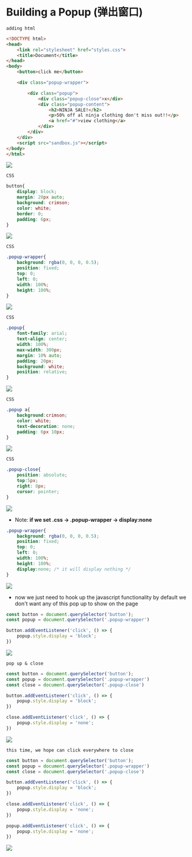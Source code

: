# Building a Popup (弹出窗口)

`adding html`

```html
<!DOCTYPE html>
<head>
    <link rel="stylesheet" href="styles.css">
    <title>Document</title>
</head>
<body>
    <button>click me</button>

    <div class="popup-wrapper">

        <div class="popup">
            <div class="popup-close">x</div>
            <div class="popup-content">
                <h2>NINJA SALE!</h2>
                <p>50% off al ninja clothing don't miss out!!</p>
                <a href="#">view clothing</a>
            </div>
        </div>
    </div>
    <script src="sandbox.js"></script>
</body>
</html>
```
![](img/26.png)

`CSS`
```css
button{
    display: block;
    margin: 20px auto;
    background: crimson;
    color: white;
    border: 0;
    padding: 6px;
}
```
![](img/27.png)

`CSS`
```css
.popup-wrapper{
    background: rgba(0, 0, 0, 0.5);
    position: fixed;
    top: 0;
    left: 0;
    width: 100%;
    height: 100%;
}
```
![](img/28.png)

`CSS`
```css
.popup{
    font-family: arial;
    text-align: center;
    width: 100%;
    max-width: 300px;
    margin: 10% auto;
    padding: 20px;
    background: white;
    position: relative;
}
```
![](img/29.png)

`CSS`
```css
.popup a{
    background:crimson;
    color: white;
    text-decoration: none;
    padding: 6px 10px;
}
```
![](img/30.png)

`CSS`
```css
.popup-close{
    position: absolute;
    top:5px;
    right: 8px;
    cursor: pointer;
}
```
![](img/31.png)



- Note: **if we set .css -> .popup-wrapper -> display:none** 
```css
.popup-wrapper{
    background: rgba(0, 0, 0, 0.5);
    position: fixed;
    top: 0;
    left: 0;
    width: 100%;
    height: 100%;
    display:none; /* it will display nothing */
}
```
![](img/32.png)

- now we just need to hook up the javascript functionality by 
default we don't want any of this pop up to show on the page
```js
const button = document.querySelector('button');
const popup = document.querySelector('.popup-wrapper')

button.addEventListener('click', () => {
    popup.style.display = 'block';
})
```
![](img/8.gif)


`pop up & close`
```js
const button = document.querySelector('button');
const popup = document.querySelector('.popup-wrapper')
const close = document.querySelector('.popup-close')

button.addEventListener('click', () => {
    popup.style.display = 'block';
})

close.addEventListener('click', () => {
    popup.style.display = 'none';
})
```
![](img/9.gif)


`this time, we hope can click everywhere to close`
```js
const button = document.querySelector('button');
const popup = document.querySelector('.popup-wrapper')
const close = document.querySelector('.popup-close')

button.addEventListener('click', () => {
    popup.style.display = 'block';
})

close.addEventListener('click', () => {
    popup.style.display = 'none';
})

popup.addEventListener('click', () => {
    popup.style.display = 'none';
})
```
![](img/10.gif)